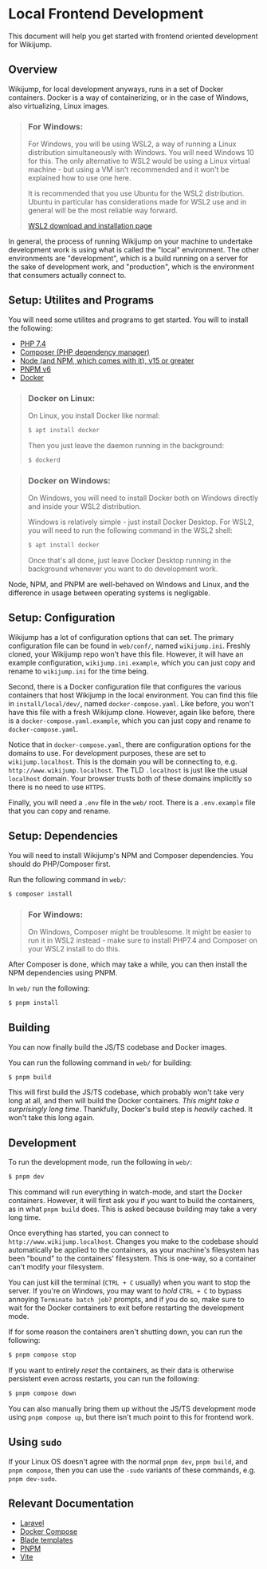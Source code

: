 # Local Frontend Development

This document will help you get started with frontend oriented development for Wikijump.

## Overview

Wikijump, for local development anyways, runs in a set of Docker containers. Docker is a way of containerizing, or in the case of Windows, also virtualizing, Linux images.

> ### For Windows:
>
> For Windows, you will be using WSL2, a way of running a Linux distribution simultaneously with Windows. You will need Windows 10 for this. The only alternative to WSL2 would be using a Linux virtual machine - but using a VM isn't recommended and it won't be explained how to use one here.
>
> It is recommended that you use Ubuntu for the WSL2 distribution. Ubuntu in particular has considerations made for WSL2 use and in general will be the most reliable way forward.
>
> [WSL2 download and installation page](https://docs.microsoft.com/en-us/windows/wsl/install-win10)

In general, the process of running Wikijump on your machine to undertake development work is using what is called the "local" environment. The other environments are "development", which is a build running on a server for the sake of development work, and "production", which is the environment that consumers actually connect to.

## Setup: Utilites and Programs

You will need some utilites and programs to get started. You will to install the following:

- [PHP 7.4](https://www.php.net/downloads)
- [Composer (PHP dependency manager)](https://getcomposer.org/)
- [Node (and NPM, which comes with it), v15 or greater](https://nodejs.org/en/)
- [PNPM v6](https://pnpm.io/installation)
- [Docker](https://www.docker.com/get-started)

> ### Docker on Linux:
>
> On Linux, you install Docker like normal:
>
> ```sh
> $ apt install docker
> ```
>
> Then you just leave the daemon running in the background:
>
> ```sh
> $ dockerd
> ```

> ### Docker on Windows:
>
> On Windows, you will need to install Docker both on Windows directly and inside your WSL2 distribution.
>
> Windows is relatively simple - just install Docker Desktop. For WSL2, you will need to run the following command in the WSL2 shell:
>
> ```sh
> $ apt install docker
> ```
>
> Once that's all done, just leave Docker Desktop running in the background whenever you want to do development work.

Node, NPM, and PNPM are well-behaved on Windows and Linux, and the difference in usage between operating systems is negligable.

## Setup: Configuration

Wikijump has a lot of configuration options that can set. The primary configuration file can be found in `web/conf/`, named `wikijump.ini`. Freshly cloned, your Wikijump repo won't have this file. However, it will have an example configuration, `wikijump.ini.example`, which you can just copy and rename to `wikijump.ini` for the time being.

Second, there is a Docker configuration file that configures the various containers that host Wikijump in the local environment. You can find this file in `install/local/dev/`, named `docker-compose.yaml`. Like before, you won't have this file with a fresh Wikijump clone. However, again like before, there is a `docker-compose.yaml.example`, which you can just copy and rename to `docker-compose.yaml`.

Notice that in `docker-compose.yaml`, there are configuration options for the domains to use. For development purposes, these are set to `wikijump.localhost`. This is the domain you will be connecting to, e.g. `http://www.wikijump.localhost`. The TLD `.localhost` is just like the usual `localhost` domain. Your browser trusts both of these domains implicitly so there is no need to use `HTTPS`.

Finally, you will need a `.env` file in the `web/` root. There is a `.env.example` file that you can copy and rename.

## Setup: Dependencies

You will need to install Wikijump's NPM and Composer dependencies. You should do PHP/Composer first.

Run the following command in `web/`:

```sh
$ composer install
```

> ### For Windows:
>
> On Windows, Composer might be troublesome. It might be easier to run it in WSL2 instead - make sure to install PHP7.4 and Composer on your WSL2 install to do this.

After Composer is done, which may take a while, you can then install the NPM dependencies using PNPM.

In `web/` run the following:

```sh
$ pnpm install
```

## Building

You can now finally build the JS/TS codebase and Docker images.

You can run the following command in `web/` for building:

```sh
$ pnpm build
```

This will first build the JS/TS codebase, which probably won't take very long at all, and then will build the Docker containers. _This might take a surprisingly long time_. Thankfully, Docker's build step is _heavily_ cached. It won't take this long again.

## Development

To run the development mode, run the following in `web/`:

```sh
$ pnpm dev
```

This command will run everything in watch-mode, and start the Docker containers. However, it will first ask you if you want to build the containers, as in what `pnpm build` does. This is asked because building may take a very long time.

Once everything has started, you can connect to `http://www.wikijump.localhost`. Changes you make to the codebase should automatically be applied to the containers, as your machine's filesystem has been "bound" to the containers' filesystem. This is one-way, so a container can't modify your filesystem.

You can just kill the terminal (`CTRL + C` usually) when you want to stop the server. If you're on Windows, you may want to _hold_ `CTRL + C` to bypass annoying `Terminate batch job?` prompts, and if you do so, make sure to wait for the Docker containers to exit before restarting the development mode.

If for some reason the containers aren't shutting down, you can run the following:

```sh
$ pnpm compose stop
```

If you want to entirely _reset_ the containers, as their data is otherwise persistent even across restarts, you can run the following:

```sh
$ pnpm compose down
```

You can also manually bring them up without the JS/TS development mode using `pnpm compose up`, but there isn't much point to this for frontend work.

## Using `sudo`

If your Linux OS doesn't agree with the normal `pnpm dev`, `pnpm build`, and `pnpm compose`, then you can use the `-sudo` variants of these commands, e.g. `pnpm dev-sudo`.

## Relevant Documentation

- [Laravel](https://laravel.com/docs/8.x/)
- [Docker Compose](https://docs.docker.com/compose/)
- [Blade templates](https://laravel.com/docs/8.x/blade)
- [PNPM](https://pnpm.io/)
- [Vite](https://vitejs.dev/)
